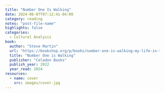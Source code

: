 ```yaml
---
title: "Number One Is Walking"
date: 2024-06-07T07:12:41-04:00
category: reading
notes: "post-file-name"
highlights: false
categories:
  - Cultural Analysis
book:
  author: "Steve Martin"
  url: "https://bookshop.org/p/books/number-one-is-walking-my-life-in-the-movies-and-other-diversions-steve-martin/17867868?ean=9781250815293"
  title: "Number One is Walking"
  publisher: "Celadon Books"
  publish_year: 2022
  year_read: 2024
resources:
  - name: cover
    src: images/cover.jpg
---
```


